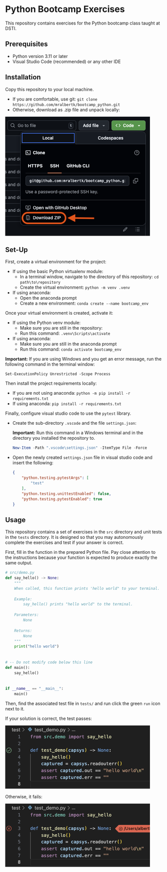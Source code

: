 # Python Bootcamp Exercises

This repository contains exercises for the Python bootcamp class taught at DSTI.

## Prerequisites

- Python version 3.11 or later
- Visual Studio Code (recommended) or any other IDE

## Installation

Copy this repository to your local machine.

- If you are comfortable, use git: `git clone https://github.com/mralbertk/bootcamp_python.git`
- Otherwise, download as .zip file and unpack locally:

![Use the Download ZIP button](img/download_zip.png)

## Set-Up

First, create a virtual environment for the project:

- If using the basic Python virtualenv module: 
    - In a terminal window, navigate to the directory of this repository: `cd path\to\repository`
    - Create the virtual environment: `python -m venv .venv`
- If using anaconda: 
    - Open the anaconda prompt
    - Create a new environment: `conda create --name bootcamp_env`

Once your virtual environment is created, activate it:

- If using the Python venv module: 
    - Make sure you are still in the repository:
    - Run this command: `.venv\Scripts\activate`
- If using anaconda: 
    - Make sure you are still in the anaconda prompt
    - Run this command: `conda activate bootcamp_env`

**Important:** If you are using Windows and you get an error message, run the following command in the terminal window:

```
Set-ExecutionPolicy Unrestricted -Scope Process
```

Then install the project requirements locally:

- If you are not using anaconda: `python -m pip install -r requirements.txt`
- If using anaconda: `pip install -r requirements.txt`

Finally, configure visual studio code to use the `pytest` library.

- Create the sub-directory `.vscode` and the file `settings.json`:
    
    **Important:** Run this command in a Windows terminal and in the directory you installed the repository to.

    ```Powershell
    New-Item -Path ".vscode\settings.json" -ItemType File -Force
    ```

- Open the newly created `settings.json` file in visual studio code and insert the following:

    ```json
    {
        "python.testing.pytestArgs": [
            "test"
        ],
        "python.testing.unittestEnabled": false,
        "python.testing.pytestEnabled": true
    }
    ```

## Usage

This repository contains a set of exercises in the `src` directory and unit tests in the `tests` directory. It is designed so that you may autonomously complete the exercises and test if your answer is correct.

First, fill in the function in the prepared Python file. Pay close attention to the instructions because your function is expected to produce exactly the same output.

```python
# src/demo.py
def say_hello() -> None:
    """
    When called, this function prints 'hello world" to your terminal.
    
    Example:
        say_hello() prints "hello world" to the terminal.

    Parameters:
        None

    Returns:
        None
    """
    print("hello world")


# -- Do not modify code below this line
def main():
    say_hello()


if __name__ == "__main__":
    main()

```

Then, find the associated test file in `tests/` and run click the green `run` icon next to it. 

If your solution is correct, the test passes:

![A passed unit test with a green checkmark](img/test_passed.png)

Otherwise, it fails:

![A failed unit test with a red cross](img/test_failed.png)
